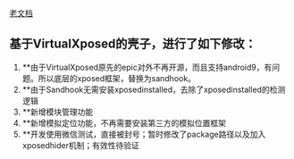 [老文档](ReadMe.md "中文")

基于VirtualXposed的壳子，进行了如下修改：
-----------

1. **由于VirtualXposed原先的epic对外不再开源，而且支持android9，有问题。所以底层的xposed框架，替换为sandhook。
2. **由于Sandhook无需安装xposedinstalled，去除了xposedinstalled的检测逻辑
3. **新增模块管理功能
4. **新增模拟定位功能，不再需要安装第三方的模拟位置框架
5. **开发使用微信测试，直接被封号；暂时修改了package路径以及加入xposedhider机制；有效性待验证

